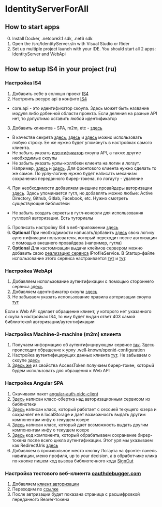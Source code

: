 # IdentityServerForAll

## How to start apps

0. Install Docker, .netcore3.1 sdk, .net6 sdk
2. Open the /src/IdentityServer.sln with Visual Studio or Rider
3. Set up multiple project launch with your IDE. You should start all 2 apps: IdentityServer and WebApi

## How to setup IS4 in your project (ru)

### Настройка IS4

1. Добавить себе в солюшн проект [IS4](https://github.com/maximgorbatyuk/IdentityServerForAll/tree/master/src/IdentityServer)
2. Настроить ресурс api в конфиге [IS4](https://github.com/maximgorbatyuk/IdentityServerForAll/blob/master/src/IdentityServer/Config/IdentityConfig.cs#L25)
  - core.api - это идентификатор скоупа. Здесь может быть название модуля либо добенной области проекта. Если деления на разные API нет, то допустимо оставить любой идентификатор
3. Добавить клиентов - SPA, m2m, etc - [здесь](https://github.com/maximgorbatyuk/IdentityServerForAll/blob/master/src/IdentityServer/Config/IdentityConfig.cs#L30)
  - В качестве секрета [здесь](https://github.com/maximgorbatyuk/IdentityServerForAll/blob/master/src/IdentityServer/Config/Clients/M2MSimpleClient.cs#L11), [здесь](https://github.com/maximgorbatyuk/IdentityServerForAll/blob/master/src/IdentityServer/Config/Clients/InteractiveMvcClient.cs#L12) и [здесь](https://github.com/maximgorbatyuk/IdentityServerForAll/blob/master/src/IdentityServer/Config/Clients/WebBrowserStubClient.cs#L14) можно использовать любую строку. Ее же нужно будет упомянуть в настройках самого клиента.
  - Не забыть указать [идентификатор](https://github.com/maximgorbatyuk/IdentityServerForAll/blob/master/src/IdentityServer/Config/IdentityConfig.cs#L59) скоупа API, а также другие необходимые скоупы
  - Не забыть указать урлы-коллбеки клиента на логин и логаут. Например, [здесь](https://github.com/maximgorbatyuk/IdentityServerForAll/blob/master/src/IdentityServer/Config/Clients/InteractiveMvcClient.cs#L16) и [здесь](https://github.com/maximgorbatyuk/IdentityServerForAll/blob/master/src/IdentityServer/Config/Clients/WebBrowserStubClient.cs#L32). Для фронтового клиента нужно сделать то же самое. По урлу-логину нужно будет написать механизм сохранения  переданного бирер-токена, по логауту - удаление
4. При необходимости добавляем внешние провайдеры авторизации [здесь](https://github.com/maximgorbatyuk/IdentityServerForAll/blob/master/src/IdentityServer/Config/ExternalAuthProviders.cs#L13). Здесь упоминается гугл, но добавлять можно любые: Active Directory, Github, Gitlab, Facebook, etc. Нужно смотреть существующие библиотеки
  - Не забыть создать серкеты в гугл-консоли для использования гугловой авторизации. Есть туториалы
5. Прописать настройку IS4 в веб-приложении [здесь](https://github.com/maximgorbatyuk/IdentityServerForAll/blob/master/src/IdentityServer/Startup.cs#L30)
6. __Optional__ При необходимости написать/добавить [здесь](https://github.com/maximgorbatyuk/IdentityServerForAll/blob/master/src/IdentityServer/Quickstart/Account/ExternalController.cs#L93) свою логику аутентификации пользователя, который переходит после автоизации с помощью внешнего провайдера (например, гугла)
7. __Optional__ Для кастомизации выдачи клеймов сервером можно добавить свою [реализацию сервиса](https://github.com/maximgorbatyuk/IdentityServerForAll/blob/master/src/IdentityServer/Config/CustomProfileService.cs#L20) IProfileService. В Startup-файле использование этого сервиса настраивается [тут](https://github.com/maximgorbatyuk/IdentityServerForAll/blob/master/src/IdentityServer/Startup.cs#L31) и [тут](https://github.com/maximgorbatyuk/IdentityServerForAll/blob/master/src/IdentityServer/Startup.cs#L46).

### Настройка WebApi

1. Добавляем использование аутентификации с помощью стороннего сервиса [здесь](https://github.com/maximgorbatyuk/IdentityServerForAll/blob/master/src/WebApi/Startup.cs#L14)
2. Добавляем адентификатор скоупа [здесь](https://github.com/maximgorbatyuk/IdentityServerForAll/blob/master/src/WebApi/Startup.cs#L27)
3. Не забываем указать использование правила авторизации скоупа [тут](https://github.com/maximgorbatyuk/IdentityServerForAll/blob/master/src/WebApi/Startup.cs#L47)

Если к Web API сделает обращение клиент, у которого нет указанного скоупа в настройках IS4, то ему будет выдан ответ 403 самой библиотекой авторизации/аутентификации

### Настройка Machine-2-machine (m2m) клиента

1. Получаем информацию об аутентифицирующем сервисе [так](https://github.com/maximgorbatyuk/IdentityServerForAll/blob/master/src/ClinentCli/Program.cs#L17). Здесь происходит обращение к урлу [.well-known/openid-configuration](https://docs.identityserver.io/en/latest/endpoints/discovery.html)
2. Настройка аутентифицирущих данных клиента [тут](https://github.com/maximgorbatyuk/IdentityServerForAll/blob/master/src/ClinentCli/Program.cs#L28). Не забываем о скоупе [здесь](https://github.com/maximgorbatyuk/IdentityServerForAll/blob/master/src/ClinentCli/Program.cs#L31)
3. [Здесь же](https://github.com/maximgorbatyuk/IdentityServerForAll/blob/master/src/ClinentCli/Program.cs#L25) из свойства AccessToken получаем бирер-токен, который будем использовать для обращения к Web API

### Настройка Angular SPA

1. Скачиваем пакет [angular-auth-oidc-client](https://github.com/maximgorbatyuk/net-blank-app/blob/master/src/Frontend/package.json#L32)
2. [Здесь](https://github.com/maximgorbatyuk/net-blank-app/blob/master/src/Frontend/src/app/shared/services/auth/oidc-user-manager.service.ts) написан класс-обертка над авторизационным сервисом из библиотеки 
3. [Здесь](https://github.com/maximgorbatyuk/net-blank-app/blob/master/src/Frontend/src/app/shared/services/auth/auth.session.service.ts) написан класс, который работает с сессией текущего юзера и сохраняет ее в localStorage и дает возможность выдать другим компонентам инфу о текущем юзере
4. [Здесь](https://github.com/maximgorbatyuk/net-blank-app/blob/master/src/Frontend/src/app/shared/services/auth/auth.service.ts) написан класс, который дает возможность выдать другим компонентам инфу о текущем юзере
5. [Здесь](https://github.com/maximgorbatyuk/net-blank-app/blob/master/src/Frontend/src/app/components/auth-callback/auth-callback.component.ts#L21) код компонента, который обрабатываем сохранение бирер-токена после всего цикла аутентификации. Этот урл мы указываем как RedirectUris [здесь](https://github.com/maximgorbatyuk/IdentityServerForAll/blob/master/src/IdentityServer/Config/IdentityConfig.cs#L52)
6. Добавляем в произвольное место кнопку Логаута на фронте: панель навигации, меню профиля, up to your decision, а в обработчике клика по кнопке пишем код вызова библиотечного кода [SignOut](https://github.com/maximgorbatyuk/net-blank-app/blob/master/src/Frontend/src/app/components/app-sidebar-menu/app-sidebar/app-sidebar.component.ts#L47)

### Настройка тестового веб-клиента [oauthdebugger.com](https://oauthdebugger.com/)

1. Добавляем [клиент авторизации](https://github.com/maximgorbatyuk/IdentityServerForAll/blob/master/src/IdentityServer/Config/Clients/WebBrowserStubClient.cs#L14)
2. Переходим по [ссылке](https://localhost:6001/connect/authorize?response_type=id_token&client_id=client&client_secret=secret&redirect_uri=https%3A%2F%2Foauthdebugger.com%2Fdebug&scope=openid%20email%20profile&nonce=wnpup8t4v2b)
3. После автризации будет показана страница с расшифровкой переданного Bearer-токена
